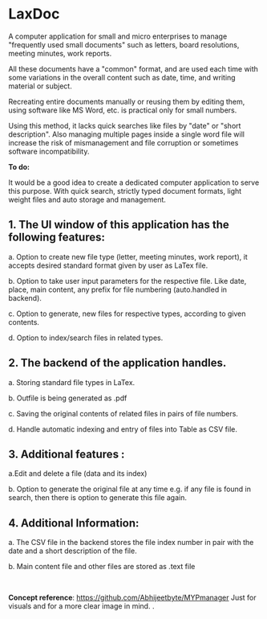 # LaxDoc

A computer application for small and micro enterprises to manage "frequently used small documents" such as letters, board resolutions, meeting minutes, work reports.

All these documents have a "common" format, and are used each time with some variations in the overall content such as date, time, and writing material or subject.

Recreating entire documents manually or reusing them by editing them, using software like MS Word, etc. is practical only for small numbers.

Using this method, it lacks quick searches like files by "date" or "short description". Also managing multiple pages inside a single word file will increase the risk of mismanagement and file corruption or sometimes software incompatibility.


**To do:**

It would be a good idea to create a dedicated computer application to serve this purpose.
With quick search, strictly typed document formats, light weight files and auto storage and management.



## 1. The UI window of this application has the following features:

a. Option to create new file type (letter, meeting minutes, work report), it accepts desired standard format given by user as LaTex file.

b. Option to take user input parameters for the respective file. Like date, place, main content, any prefix for file numbering (auto.handled in backend).

c. Option to generate, new files for respective types, according to given contents.

d.  Option to index/search files in related types.




## 2. The backend of the application handles.

a. Storing standard file types in LaTex.

b. Outfile is being generated as .pdf

c. Saving the original contents of related files in pairs of file numbers.

d. Handle automatic indexing and entry of files into Table as CSV file.




## 3. Additional features :

a.Edit and delete a file (data and its index)

b. Option to generate the original file at any time e.g. if any file is found in search, then there is option to generate this file again.




## 4. Additional Information:

a. The CSV file in the backend stores the file index number in pair with the date and a short description of the file.

b. Main content file and other files are stored as .text file



<br/>

**Concept reference**: https://github.com/Abhijeetbyte/MYPmanager
Just for visuals and for a more clear image in mind.
.
